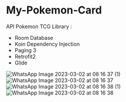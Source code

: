 # My-Pokemon-Card

API Pokemon TCG
Library :
- Room Database
- Koin Dependency Injection
- Paging 3
- Retrofit2
- Glide


![WhatsApp Image 2023-03-02 at 08 16 37 (1)](https://user-images.githubusercontent.com/62379388/222307473-78910c10-ef6a-4643-ad03-9c2f3180ed7c.jpeg)
![WhatsApp Image 2023-03-02 at 08 16 37](https://user-images.githubusercontent.com/62379388/222307477-20455709-2c60-49c3-b799-90cfa0cf99ca.jpeg)
![WhatsApp Image 2023-03-02 at 08 16 38 (1)](https://user-images.githubusercontent.com/62379388/222307481-4815267f-a3ee-4b56-8d12-7ccec8e68c30.jpeg)
![WhatsApp Image 2023-03-02 at 08 16 38](https://user-images.githubusercontent.com/62379388/222307483-b3618813-9dd9-4c62-939a-01f2ee76d4ef.jpeg)
